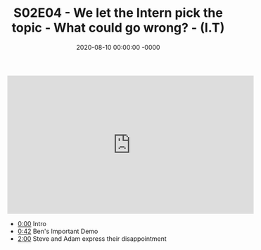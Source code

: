 ﻿---
layout: post
title: "S02E04 - We let the Intern pick the topic - What could go wrong? - (I.T)"
date: 2020-08-10 00:00:00 -0000
categories:
---

<iframe loading="lazy" width="560" height="315" src="https://www.youtube.com/embed/Ihf97wkVKfM" title="YouTube video player" frameborder="0" allow="accelerometer; autoplay; clipboard-write; encrypted-media; gyroscope; picture-in-picture" allowfullscreen></iframe>

* [0:00](https://www.youtube.com/watch?v=Ihf97wkVKfM&t=0s) Intro
* [0:42](https://www.youtube.com/watch?v=Ihf97wkVKfM&t=42s) Ben's Important Demo
* [2:00](https://www.youtube.com/watch?v=Ihf97wkVKfM&t=120s) Steve and Adam express their disappointment

